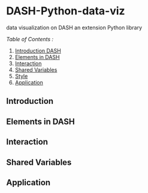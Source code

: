 # DASH-Python-data-viz
data visualization on DASH an extension Python library 

*Table of Contents :*

1. [Introduction DASH](#introduction)
2. [Elements in DASH](#elements-in-dash)
3. [Interaction](#interaction)
4. [Shared Variables](#shared-variables)
5. [Style](#style)
6. [Application](#application)


## Introduction
## Elements in DASH
## Interaction
## Shared Variables
## Application
